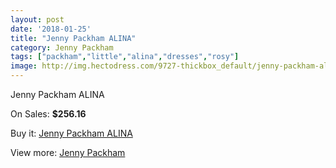 ```yaml
---
layout: post
date: '2018-01-25'
title: "Jenny Packham ALINA"
category: Jenny Packham
tags: ["packham","little","alina","dresses","rosy"]
image: http://img.hectodress.com/9727-thickbox_default/jenny-packham-alina.jpg
---
```

Jenny Packham ALINA

On Sales: **$256.16**
<a href="https://www.hectodress.com/jenny-packham/4858-jenny-packham-alina.html"><amp-img layout="responsive" width="600" height="600" src="//img.hectodress.com/9727-thickbox_default/jenny-packham-alina.jpg" alt="Jenny Packham ALINA 0" /></a>

Buy it: [Jenny Packham ALINA](https://www.hectodress.com/jenny-packham/4858-jenny-packham-alina.html "Jenny Packham ALINA")

View more: [Jenny Packham](https://www.hectodress.com/80-jenny-packham "Jenny Packham")